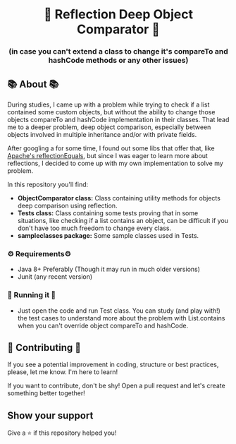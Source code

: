 <h1 align="center">
    🔎 Reflection Deep Object Comparator 🔎
</h1>

<h3 align="center">
    (in case you can't extend a class to change it's compareTo and hashCode methods or any other issues)
</h3>


## 📚 About 📚

During studies, I came up with a problem while trying to check if a list contained some custom objects, but without the ability to change those objects
compareTo and hashCode implementation in their classes. That lead me to a deeper problem, deep object comparison, especially between objects involved in multiple inheritance and/or with private fields.


After googling a for some time, I found out some libs that offer that, like [Apache's reflectionEquals](https://commons.apache.org/proper/commons-lang/apidocs/org/apache/commons/lang3/builder/EqualsBuilder.html#reflectionEquals-java.lang.Object-java.lang.Object-boolean-), but since I was eager to learn more about
reflections, I decided to come up with my own implementation to solve my problem.

In this repository you'll find:

- **ObjectComparator class:** Class containing utility methods for objects deep comparison using reflection.
- **Tests class:** Class containing some tests proving that in some situations, like checking if a list contains an object, can be difficult if you don't have too much freedom to change every class.
- **sampleclasses package:** Some sample classes used in Tests.

### ⚙️ Requirements⚙️ 
- Java 8+ Preferably (Though it may run in much older versions)
- Junit (any recent version)

### 🚀 Running it 🚀
- Just open the code and run Test class. You can study (and play with!) the test cases to understand more about the problem
with List.contains when you can't override object compareTo and hashCode.

## 🚧 Contributing 🚧
If you see a potential improvement in coding, structure or best practices, please, let me know. I'm here to learn! 


If you want to contribute, don't be shy! Open a pull request and let's create something better together!

## Show your support

Give a ⭐️ if this repository helped you!


